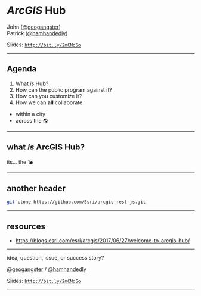 <!-- outline

https://gist.github.com/jgravois/2099fbcaf9fbca0f0ae2b45e9cdd544d

-->

# *ArcGIS* Hub


John ([@geogangster](@https://twitter.com/geogangster)) <br>Patrick ([@hamhandedly](https://twitter.com/hamhandedly))


Slides: [`http://bit.ly/2mCMd5o`](http://bit.ly/2mCMd5o)

---

<!-- .slide: data-background="../../../fresher-template/images/2017-slide3.png"

notes: emphasis on civic tech outsiders collaborating with gov

-->

## Agenda

1. What _is_ Hub?
2. How can the public program against it?
3. How can you customize it?
4. How we can **all** collaborate
 * within a city
 * across the :earth_americas:

---

<!-- .slide: data-background="../../../fresher-template/images/2017-slide2.png" -->

## what _is_ ArcGIS Hub?

its... <span class="fragment"> the :bomb:</span>

---

<!-- .slide: data-background="../../../fresher-template/images/2017-slide2.png" -->

## another header

```bash
git clone https://github.com/Esri/arcgis-rest-js.git
```

---

<!-- .slide: data-background="../../../fresher-template/images/2017-slide3.png" -->

## resources

* https://blogs.esri.com/esri/arcgis/2017/06/27/welcome-to-arcgis-hub/

---

<!-- .slide: data-background="../../../fresher-template/images/2017-slide2.png" -->

idea, question, issue, or success story?

[@geogangster](https://twitter.com/geogangster) / [@hamhandedly](https://twitter.com/hamhandedly)

Slides: [`http://bit.ly/2mCMd5o`](http://bit.ly/2mCMd5o)

---

<!-- .slide: data-background="../../../fresher-template/images/2017-end.png" -->
